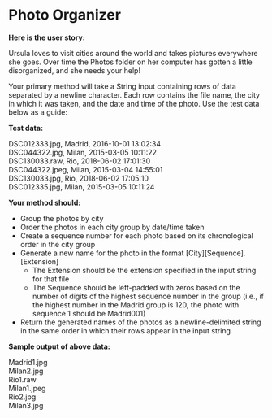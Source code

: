 # Photo Organizer

**Here is the user story:**

Ursula loves to visit cities around the world and takes pictures everywhere she goes. Over time the Photos folder on her computer has gotten a little disorganized, and she needs your help!

Your primary method will take a String input containing rows of data separated by a newline character.
Each row contains the file name, the city in which it was taken, and the date and time of the photo. Use the test data below as a guide:

**Test data:**

DSC012333.jpg, Madrid, 2016-10-01 13:02:34<br>
DSC044322.jpg, Milan, 2015-03-05 10:11:22<br>
DSC130033.raw, Rio, 2018-06-02 17:01:30<br>
DSC044322.jpeg, Milan, 2015-03-04 14:55:01<br>
DSC130033.jpg, Rio, 2018-06-02 17:05:10<br>
DSC012335.jpg, Milan, 2015-03-05 10:11:24

**Your method should:**

   - Group the photos by city
   - Order the photos in each city group by date/time taken
   - Create a sequence number for each photo based on its chronological order in the city group
   - Generate a new name for the photo in the format [City][Sequence].[Extension]
       - The Extension should be the extension specified in the input string for that file
       - The Sequence should be left-padded with zeros based on the number of digits of the highest sequence number in the group (i.e., if the highest number in the Madrid group is 120, the photo with sequence 1 should be Madrid001)
   - Return the generated names of the photos as a newline-delimited string in the same order in which their rows appear in the input string

**Sample output of above data:**

Madrid1.jpg<br>
Milan2.jpg<br>
Rio1.raw<br>
Milan1.jpeg<br>
Rio2.jpg<br>
Milan3.jpg